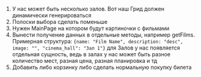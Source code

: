 1. У нас может быть несколько залов. Вот наш Грид должен динамически генерироваться
2. Полоски выбора сделать поменьше
3. Нужен MainPage на котором будут картиночки с фильмами
4. Вынести получение данных в отдельные методы, например getFilms. Примерная структура:
    `{name: "Film Name", description: "desc", image: "", "cinema_hall": "Зал 1"}` для Залов у нас появляется отдельная сущность, ведь в залах у нас может быть разное количество мест, разная цена, разная планировка и тд
5. Добавить либо корзинку либо сделать нормальную покупку билета